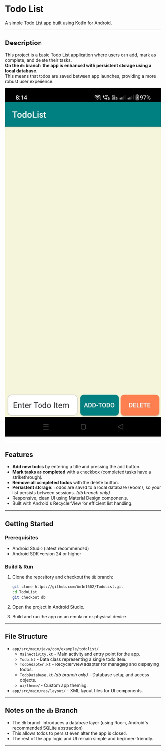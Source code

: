 # Todo List

A simple Todo List app built using Kotlin for Android.

---

## Description

This project is a basic Todo List application where users can add, mark as complete, and delete their tasks.  
**On the `db` branch, the app is enhanced with persistent storage using a local database.**  
This means that todos are saved between app launches, providing a more robust user experience.

<p align="center">
<img src="Todo_main.png" alt="Main Screenshot" style="width:528px;max-width: 100%;">
</p>

---

## Features

- **Add new todos** by entering a title and pressing the add button.
- **Mark tasks as completed** with a checkbox (completed tasks have a strikethrough).
- **Remove all completed todos** with the delete button.
- **Persistent storage**: Todos are saved to a local database (Room), so your list persists between sessions. *(db branch only)*
- Responsive, clean UI using Material Design components.
- Built with Android's RecyclerView for efficient list handling.

---

## Getting Started

### Prerequisites

- Android Studio (latest recommended)
- Android SDK version 24 or higher

### Build & Run

1. Clone the repository and checkout the `db` branch:
   ```sh
   git clone https://github.com/Am1n1602/TodoList.git
   cd TodoList
   git checkout db
   ```

2. Open the project in Android Studio.

3. Build and run the app on an emulator or physical device.

---

## File Structure

- `app/src/main/java/com/example/todolist/`
  - `MainActivity.kt` - Main activity and entry point for the app.
  - `Todo.kt` - Data class representing a single todo item.
  - `TodoAdapter.kt` - RecyclerView adapter for managing and displaying todos.
  - `TodoDatabase.kt` *(db branch only)* - Database setup and access objects.
  - `ui/theme/` - Custom app theming.
- `app/src/main/res/layout/` - XML layout files for UI components.

---

## Notes on the `db` Branch

- The `db` branch introduces a database layer (using Room, Android's recommended SQLite abstraction).
- This allows todos to persist even after the app is closed.
- The rest of the app logic and UI remain simple and beginner-friendly.

---
